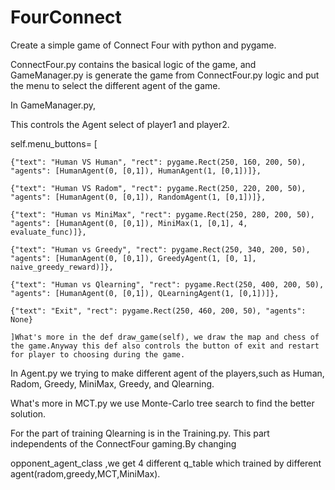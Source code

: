 # FourConnect

Create a simple game of Connect Four with python and pygame.

ConnectFour.py contains the basical logic of the game, and GameManager.py is generate the game from ConnectFour.py logic and put the menu to select the different agent of the game.

In GameManager.py,

This controls the Agent select of player1 and player2.

self.menu_buttons= [

    {"text": "Human VS Human", "rect": pygame.Rect(250, 160, 200, 50), "agents": [HumanAgent(0, [0,1]), HumanAgent(1, [0,1])]},

    {"text": "Human VS Radom", "rect": pygame.Rect(250, 220, 200, 50), "agents": [HumanAgent(0, [0,1]), RandomAgent(1, [0,1])]},

    {"text": "Human vs MiniMax", "rect": pygame.Rect(250, 280, 200, 50), "agents": [HumanAgent(0, [0,1]), MiniMax(1, [0,1], 4, evaluate_func)]},

    {"text": "Human vs Greedy", "rect": pygame.Rect(250, 340, 200, 50), "agents": [HumanAgent(0, [0,1]), GreedyAgent(1, [0, 1], naive_greedy_reward)]},

    {"text": "Human vs Qlearning", "rect": pygame.Rect(250, 400, 200, 50), "agents": [HumanAgent(0, [0,1]), QLearningAgent(1, [0,1])]},

    {"text": "Exit", "rect": pygame.Rect(250, 460, 200, 50), "agents": None}

    ]What's more in the def draw_game(self), we draw the map and chess of the game.Anyway this def also controls the button of exit and restart for player to choosing during the game.

In Agent.py we trying to make different agent of the players,such as Human, Radom, Greedy, MiniMax, Greedy, and  Qlearning.

What's more in MCT.py we use Monte-Carlo tree search to find the better solution.

For the part of training Qlearning is in the Training.py. This part independents of the ConnectFour gaming.By changing

opponent_agent_class ,we get 4 different q_table which trained by different agent(radom,greedy,MCT,MiniMax).
